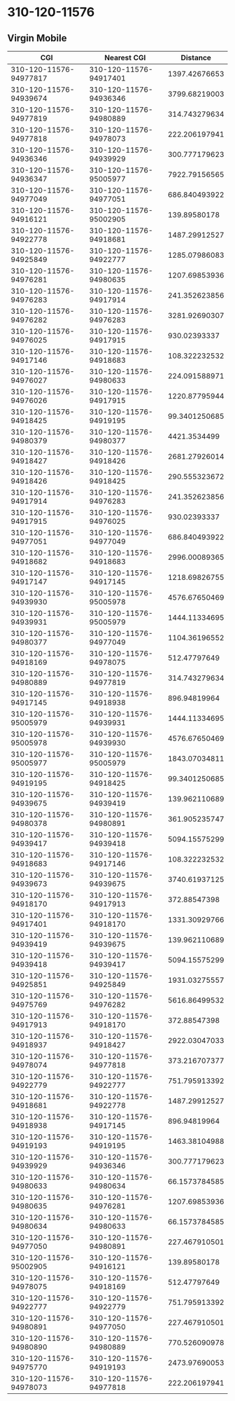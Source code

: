 # 310-120-11576
## Virgin Mobile


| CGI | Nearest CGI | Distance |
|-----|-------------|----------|
| 310-120-11576-94977817 | 310-120-11576-94917401 | 1397.42676653 |
| 310-120-11576-94939674 | 310-120-11576-94936346 | 3799.68219003 |
| 310-120-11576-94977819 | 310-120-11576-94980889 | 314.743279634 |
| 310-120-11576-94977818 | 310-120-11576-94978073 | 222.206197941 |
| 310-120-11576-94936346 | 310-120-11576-94939929 | 300.777179623 |
| 310-120-11576-94936347 | 310-120-11576-95005977 | 7922.79156565 |
| 310-120-11576-94977049 | 310-120-11576-94977051 | 686.840493922 |
| 310-120-11576-94916121 | 310-120-11576-95002905 | 139.89580178 |
| 310-120-11576-94922778 | 310-120-11576-94918681 | 1487.29912527 |
| 310-120-11576-94925849 | 310-120-11576-94922777 | 1285.07986083 |
| 310-120-11576-94976281 | 310-120-11576-94980635 | 1207.69853936 |
| 310-120-11576-94976283 | 310-120-11576-94917914 | 241.352623856 |
| 310-120-11576-94976282 | 310-120-11576-94976283 | 3281.92690307 |
| 310-120-11576-94976025 | 310-120-11576-94917915 | 930.02393337 |
| 310-120-11576-94917146 | 310-120-11576-94918683 | 108.322232532 |
| 310-120-11576-94976027 | 310-120-11576-94980633 | 224.091588971 |
| 310-120-11576-94976026 | 310-120-11576-94917915 | 1220.87795944 |
| 310-120-11576-94918425 | 310-120-11576-94919195 | 99.3401250685 |
| 310-120-11576-94980379 | 310-120-11576-94980377 | 4421.3534499 |
| 310-120-11576-94918427 | 310-120-11576-94918426 | 2681.27926014 |
| 310-120-11576-94918426 | 310-120-11576-94918425 | 290.555323672 |
| 310-120-11576-94917914 | 310-120-11576-94976283 | 241.352623856 |
| 310-120-11576-94917915 | 310-120-11576-94976025 | 930.02393337 |
| 310-120-11576-94977051 | 310-120-11576-94977049 | 686.840493922 |
| 310-120-11576-94918682 | 310-120-11576-94918683 | 2996.00089365 |
| 310-120-11576-94917147 | 310-120-11576-94917145 | 1218.69826755 |
| 310-120-11576-94939930 | 310-120-11576-95005978 | 4576.67650469 |
| 310-120-11576-94939931 | 310-120-11576-95005979 | 1444.11334695 |
| 310-120-11576-94980377 | 310-120-11576-94977049 | 1104.36196552 |
| 310-120-11576-94918169 | 310-120-11576-94978075 | 512.47797649 |
| 310-120-11576-94980889 | 310-120-11576-94977819 | 314.743279634 |
| 310-120-11576-94917145 | 310-120-11576-94918938 | 896.94819964 |
| 310-120-11576-95005979 | 310-120-11576-94939931 | 1444.11334695 |
| 310-120-11576-95005978 | 310-120-11576-94939930 | 4576.67650469 |
| 310-120-11576-95005977 | 310-120-11576-95005979 | 1843.07034811 |
| 310-120-11576-94919195 | 310-120-11576-94918425 | 99.3401250685 |
| 310-120-11576-94939675 | 310-120-11576-94939419 | 139.962110689 |
| 310-120-11576-94980378 | 310-120-11576-94980891 | 361.905235747 |
| 310-120-11576-94939417 | 310-120-11576-94939418 | 5094.15575299 |
| 310-120-11576-94918683 | 310-120-11576-94917146 | 108.322232532 |
| 310-120-11576-94939673 | 310-120-11576-94939675 | 3740.61937125 |
| 310-120-11576-94918170 | 310-120-11576-94917913 | 372.88547398 |
| 310-120-11576-94917401 | 310-120-11576-94918170 | 1331.30929766 |
| 310-120-11576-94939419 | 310-120-11576-94939675 | 139.962110689 |
| 310-120-11576-94939418 | 310-120-11576-94939417 | 5094.15575299 |
| 310-120-11576-94925851 | 310-120-11576-94925849 | 1931.03275557 |
| 310-120-11576-94975769 | 310-120-11576-94976282 | 5616.86499532 |
| 310-120-11576-94917913 | 310-120-11576-94918170 | 372.88547398 |
| 310-120-11576-94918937 | 310-120-11576-94918427 | 2922.03047033 |
| 310-120-11576-94978074 | 310-120-11576-94977818 | 373.216707377 |
| 310-120-11576-94922779 | 310-120-11576-94922777 | 751.795913392 |
| 310-120-11576-94918681 | 310-120-11576-94922778 | 1487.29912527 |
| 310-120-11576-94918938 | 310-120-11576-94917145 | 896.94819964 |
| 310-120-11576-94919193 | 310-120-11576-94919195 | 1463.38104988 |
| 310-120-11576-94939929 | 310-120-11576-94936346 | 300.777179623 |
| 310-120-11576-94980633 | 310-120-11576-94980634 | 66.1573784585 |
| 310-120-11576-94980635 | 310-120-11576-94976281 | 1207.69853936 |
| 310-120-11576-94980634 | 310-120-11576-94980633 | 66.1573784585 |
| 310-120-11576-94977050 | 310-120-11576-94980891 | 227.467910501 |
| 310-120-11576-95002905 | 310-120-11576-94916121 | 139.89580178 |
| 310-120-11576-94978075 | 310-120-11576-94918169 | 512.47797649 |
| 310-120-11576-94922777 | 310-120-11576-94922779 | 751.795913392 |
| 310-120-11576-94980891 | 310-120-11576-94977050 | 227.467910501 |
| 310-120-11576-94980890 | 310-120-11576-94980889 | 770.526090978 |
| 310-120-11576-94975770 | 310-120-11576-94919193 | 2473.97690053 |
| 310-120-11576-94978073 | 310-120-11576-94977818 | 222.206197941 |
